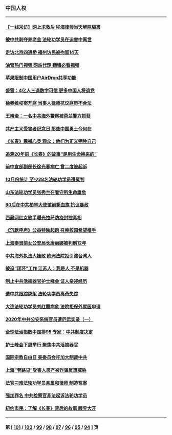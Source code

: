 ### 中国人权
---
#### [【一线采访】网上求救后 程海律师当天解除隔离](../../pages/ncid278/n13863363.md?11110445) 
#### [被中共剥夺养老金 法轮功学员在迫害中离世](../../pages/ncid278/n13861877.md?11110445) 
#### [走访北京四通桥 福州访民被拘留14天](../../pages/ncid278/n13863183.md?11110445) 
#### [油管热门视频 网站代理 翻墙必看视频](http://150.230.27.170:81/youtube.html?11110445)
#### [苹果限制中国用户AirDrop共享功能](../../pages/ncid278/n13863173.md?11110445) 
#### [盛雪：4亿人三退数字可信 更多中国人将退党](../../pages/ncid278/n13862928.md?11110445) 
#### [徐秦维权案开庭 当事人律师抗议庭审不合法](../../pages/ncid278/n13862632.md?11110445) 
#### [王靖渝：一名中共海外警察被荷兰警方抓获](../../pages/ncid278/n13862163.md?11110445) 
#### [共产主义受害者纪念日 那些中国勇士今何在](../../pages/ncid278/n13861994.md?11110445) 
#### [《长春》震撼心灵 观众：他们为正义牺牲自己](../../pages/ncid278/n13852078.md?11110445) 
#### [追溯20年前《长春》的故事“是用生命换来的”](../../pages/ncid278/n13851645.md?11110445) 
#### [前中宣部副部长徐光春病亡 曾二度被起诉](../../pages/ncid278/n13857638.md?11110445) 
#### [10月份统计 至少28名法轮功学员遭冤判](../../pages/ncid278/n13861128.md?11110445) 
#### [山东法轮功学员张秀兰在看守所生命垂危](../../pages/ncid278/n13860281.md?11110445) 
#### [90后在中共柏林大使馆前撕血旗 抗议暴政](../../pages/ncid278/n13860258.md?11110445) 
#### [西藏网红女歌手曝光拉萨防疫封控真相](../../pages/ncid278/n13860022.md?11110445) 
#### [《沉默呼声》公益特映起跑  召唤校园希望推手](../../pages/ncid278/n13859756.md?11110445) 
#### [上海奉贤前女公安局长唐丽娜被判刑12年](../../pages/ncid278/n13859528.md?11110445) 
#### [中共海外执法大挫败 欧洲法院拒引渡台湾人](../../pages/ncid278/n13859684.md?11110445) 
#### [被迫“闭环”工作 江苏人：我是人 不是机器](../../pages/ncid278/n13859052.md?11110445) 
#### [制止中共活摘器官护士峰会 证人亲述经历](../../pages/ncid278/n13859007.md?11110445) 
#### [遭中共跟踪绑架 法轮功学员离奇失踪](../../pages/ncid278/n13856504.md?11110445) 
#### [大连法轮功学员刘红霞病危 法院拒保外就医申请](../../pages/ncid278/n13856678.md?11110445) 
#### [2020年中共公安系统官员遭厄运实录（一）](../../pages/ncid278/n13854727.md?11110445) 
#### [全球法治指数中国排95 专家：中共制度决定](../../pages/ncid278/n13855901.md?11110445) 
#### [护士峰会下周举行 聚焦中共活摘器官](../../pages/ncid278/n13855418.md?11110445) 
#### [国际宗教自由日 美委员会吁加大制裁中共](../../pages/ncid278/n13855021.md?11110445) 
#### [上海“套路贷”受害人房产被诈骗反遭威胁](../../pages/ncid278/n13853106.md?11110445) 
#### [法官刁难法轮功学员亲属和律师 制造冤案](../../pages/ncid278/n13853873.md?11110445) 
#### [强加罪名 中共检察官非法起诉法轮功学员](../../pages/ncid278/n13852456.md?11110445) 
#### [纽约市民：了解《长春》背后的故事 眼界大开](../../pages/ncid278/n13853501.md?11110445) 

---
#### 第 [ [101](./101.md?11110445) / [100](./100.md?11110445) / [99](./99.md?11110445) / [98](./98.md?11110445) / [97](./97.md?11110445) / [96](./96.md?11110445) / [95](./95.md?11110445) / [94](./94.md?11110445) ] 页
